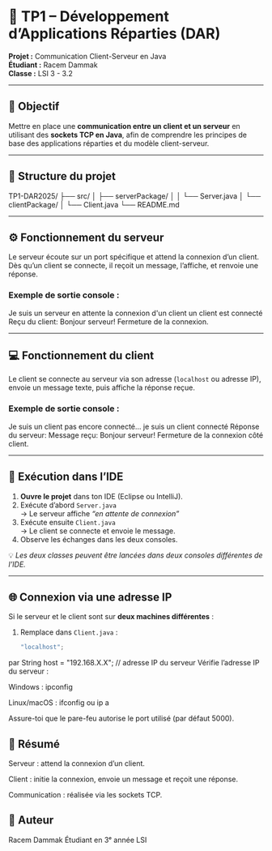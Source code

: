 # 🧠 TP1 – Développement d’Applications Réparties (DAR)

**Projet :** Communication Client-Serveur en Java  
**Étudiant :** Racem Dammak  
**Classe :** LSI 3  - 3.2

---

## 🎯 Objectif

Mettre en place une **communication entre un client et un serveur** en utilisant des **sockets TCP en Java**, afin de comprendre les principes de base des applications réparties et du modèle client-serveur.

---

## 🧩 Structure du projet

TP1-DAR2025/
├── src/
│ ├── serverPackage/
│ │ └── Server.java
│ └── clientPackage/
│ └── Client.java
└── README.md

---

## ⚙️ Fonctionnement du serveur

Le serveur écoute sur un port spécifique et attend la connexion d’un client.  
Dès qu’un client se connecte, il reçoit un message, l’affiche, et renvoie une réponse.

### Exemple de sortie console :
Je suis un serveur en attente la connexion d'un client
un client est connecté
Reçu du client: Bonjour serveur!
Fermeture de la connexion.

---

## 💻 Fonctionnement du client

Le client se connecte au serveur via son adresse (`localhost` ou adresse IP), envoie un message texte, puis affiche la réponse reçue.

### Exemple de sortie console :
Je suis un client pas encore connecté…
je suis un client connecté
Réponse du serveur: Message reçu: Bonjour serveur!
Fermeture de la connexion côté client.

---

## 🚀 Exécution dans l’IDE

1. **Ouvre le projet** dans ton IDE (Eclipse ou IntelliJ).  
2. Exécute d’abord `Server.java`  
   → Le serveur affiche *“en attente de connexion”*  
3. Exécute ensuite `Client.java`  
   → Le client se connecte et envoie le message.  
4. Observe les échanges dans les deux consoles.

💡 *Les deux classes peuvent être lancées dans deux consoles différentes de l’IDE.*

---

## 🌐 Connexion via une adresse IP

Si le serveur et le client sont sur **deux machines différentes** :

1. Remplace dans `Client.java` :
   ```java
   "localhost";
par
String host = "192.168.X.X"; // adresse IP du serveur
Vérifie l’adresse IP du serveur :

Windows : ipconfig

Linux/macOS : ifconfig ou ip a

Assure-toi que le pare-feu autorise le port utilisé (par défaut 5000).

## 🧠 Résumé
Serveur : attend la connexion d’un client.

Client : initie la connexion, envoie un message et reçoit une réponse.

Communication : réalisée via les sockets TCP.

## 🧾 Auteur
Racem Dammak
Étudiant en 3ᵉ année LSI
